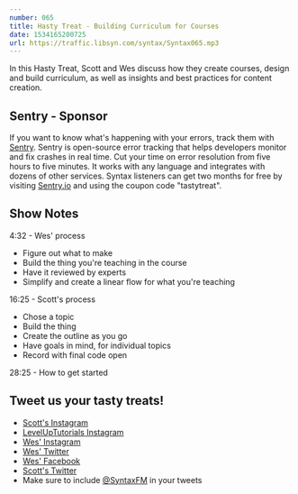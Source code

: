 ```yaml
---
number: 065
title: Hasty Treat - Building Curriculum for Courses
date: 1534165200725
url: https://traffic.libsyn.com/syntax/Syntax065.mp3
---
```


In this Hasty Treat, Scott and Wes discuss how they create courses, design and build curriculum, as well as insights and best practices for content creation.

## Sentry - Sponsor

If you want to know what's happening with your errors, track them with [Sentry](https://sentry.io/). Sentry is open-source error tracking that helps developers monitor and fix crashes in real time. Cut your time on error resolution from five hours to five minutes. It works with any language and integrates with dozens of other services. Syntax listeners can get two months for free by visiting [Sentry.io](https://sentry.io/) and using the coupon code "tastytreat".

## Show Notes

 4:32 - Wes' process

* Figure out what to make
* Build the thing you're teaching in the course
* Have it reviewed by experts
* Simplify and create a linear flow for what you're teaching

16:25 -  Scott's process

* Chose a topic
* Build the thing
* Create the outline as you go
* Have goals in mind, for individual topics
* Record with final code open

28:25 - How to get started

## Tweet us your tasty treats!

* [Scott's Instagram](https://www.instagram.com/stolinski/)
* [LevelUpTutorials Instagram](https://www.instagram.com/LevelUpTutorials/)
* [Wes' Instagram](https://www.instagram.com/wesbos/)
* [Wes' Twitter](https://twitter.com/wesbos)
* [Wes' Facebook](https://www.facebook.com/wesbos.developer)
* [Scott's Twitter](https://twitter.com/stolinski)
* Make sure to include [@SyntaxFM](https://twitter.com/SyntaxFM) in your tweets